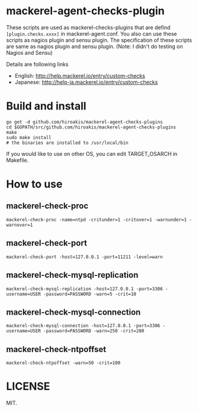 # mackerel-agent-checks-plugin

These scripts are used as mackerel-checks-plugins that are defind `[plugin.checks.xxxx]` in mackerel-agent.conf.
You also can use these scripts as nagios plugin and sensu plugin. The specification of these scripts are same as nagios plugin and sensu plugin. (Note: I didn't do testing on Nagios and Sensu)

Details are following links

* English: http://help.mackerel.io/entry/custom-checks
* Japanese: http://help-ja.mackerel.io/entry/custom-checks

# Build and install

```
go get -d github.com/hiroakis/mackerel-agent-checks-plugins
cd $GOPATH/src/github.com/hiroakis/mackerel-agent-checks-plugins
make
sudo make install
# the binaries are installed to /usr/local/bin
```

If you would like to use on other OS, you can edit TARGET_OSARCH in Makefile.

# How to use

## mackerel-check-proc

```
mackerel-check-proc -name=ntpd -critunder=1 -critover=1 -warnunder=1 -warnover=1
```

## mackerel-check-port

```
mackerel-check-port -host=127.0.0.1 -port=11211 -level=warn
```

## mackerel-check-mysql-replication

```
mackerel-check-mysql-replication -host=127.0.0.1 -port=3306 -username=USER -password=PASSWORD -warn=5 -crit=10
```

## mackerel-check-mysql-connection

```
mackerel-check-mysql-connection -host=127.0.0.1 -port=3306 -username=USER -password=PASSWORD -warn=250 -crit=280
```

## mackerel-check-ntpoffset

```
mackerel-check-ntpoffset -warn=50 -crit=100

```
# LICENSE

MIT.
